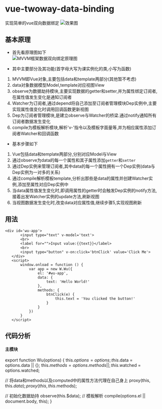 # vue-twoway-data-binding

实现简单的vue双向数据绑定
![效果图](https://github.com/BuggMaker/vue-twoway-data-binding/blob/master/resources/img/animate.gif)

## 基本原理

- 首先看原理图如下  
![MVVM框架数据双向绑定原理图](https://github.com/BuggMaker/vue-twoway-data-binding/blob/master/resources/img/data-binding.png)

- 其中主要部分及其功能(首字母大写为课实例化的类,小写为函数)
 1. MVVM即Vue对象,主要包括data和template两部分(其他暂不考虑)
 2. data对象数据模型Model,template对应视图View
 3. observe为数据劫持模块,主要实现数据的getter和setter,并为属性绑定订阅者,在属性值发生变化是通知订阅者
 4. Watcher为订阅者,通过depend将自己添加至订阅者管理模块Dep实例中,主要实现属性值变化时调用回调函数更新视图
 5. Dep为订阅者管理模块,是建立observe与Watcher的桥梁.通过notify通知所有订阅者数据发生变化
 6. compile为模板解析模块,解析'v-'指令以及模板字面量等,并为相应属性添加订阅者Watcher和回调函数
 
- 基本步骤如下
 1. Vue包括data和template两部分,分别对应Model与View
 2. 通过observe为data的每一个属性和其子属性添加`getter`和`setter`
 3. 通过Dep实例来管理订阅者,其中data的每一个属性拥有一个Dep实例(data与Dep实例为一对多的关系)
 4. 通过compile解析模板template,分析出那些是data的属性并创建Watcher实例,添加至属性对应Dep实例中
 5. 当data属性值发生变化时,即调用属性的getter时会触发Dep实例的notify方法,接着出发Watcher实例的update方法,刷新视图
 6. 当视图数据发生变化时,改变data对应属性值,继续步骤5,实现视图刷新
 
## 用法
 ```
 <div id='wu-app'>
        <input type="text" v-model='text'>
        <br>
        <label for="">Input value:{{text}}</label>
        <br>
        <input type="button" v-on:click='btnClick' value='Click Me'>
    </div>
    <script>
        window.onload = function () {
            var app = new W.Wu({
                el: '#wu-app',
                data: {
                    text: 'Hello World!'
                },
                methods: {
                    btnClick(e) {
                        this.text = 'You clicked the button!'
                    }
                }
            })
        }
    </script>
 ```
 
## 代码分析
#### 主模块
export function Wu(options) {
  this.$options = options;
  this.$data = options.data || {};
  this.$methods = options.methods || {};
  this.$watched = options.watched;

  // 将data和methods以及computed中的属性方法代理在自己身上
  proxy(this, this.$data);
  proxy(this, this.$methods);
  
  // 初始化数据劫持
  observe(this.$data);
  // 模板解析
  compile(options.el || document.body, this);
}
